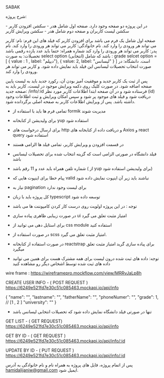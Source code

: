SABAK 

شرح پروژه: 

در این پروژه دو صفحه وجود دارد.
صفحه اول شامل هدر - سکشن افزودن کاربر - سکشن لیست کاربران و 
صفحه دوم شامل هدر - سکشن ویرایش کاربر

صفحه اول شامل یک فرم می باشد برای افزودن کاربر که فیلد های این فرم:
نام: کاربر می تواند هر ورودی را وارد کند.
نام خانوادگی: کاربر می تواند هر ورودی را وارد کند.
نام پدر: کاربر می تواند هر ورودی را وارد کند
شماره همراه: حتما باید عدد یازده رقمی باشد
تحصیلات: به صورت select option (انتخابی) باشد که شامل :
grade selcet option = [
 { value : 1 , label: "دیپلم"},
 { value: 2, label: "لیسانس" }
]
است.
دانشگاه: در صورت انتخاب تحصیلات لیسانس این فیلد باید نمایش داده شود. و کاربر می تواند هر ورودی را وارد کند.

پس از ثبت یک کاربر جدید و موفقیت آمیز بودن آن، رکورد جدید باید به لیست پایین صفحه اضافه شود.
در صورت کلیک روی دکمه ویرایش موجود در لیست، کاربر باید به صفحه جدید:
/info/:id
فرستاده شود و در آن صفحه ابتدا اطلاعات کاربر مورد نظر (id) دریافت شود و فیلد های موجود پر شود و سپس امکان ویرایش و ثبت اطلاعات وجود داشته باشد.
پس از ویرایش اطلاعات کاربر به صفحه اصلی برگردانده شود.



- تمامی فرم ها باید با استفاده از formik مدیریت شوند
- برای ولیدیشن از کتابخانه yup استفاده شود 
- برای ارسال درخواست های http و دریافت داده از کتابخانه های Axios و react query استفاده شود
- در قسمت افزودن و ویرایش کاربر، تمامی فیلد ها الزامی هستند
- فیلد دانشگاه در صورتی الزامی است  که گزینه انتخاب شده برای تحصیلات لیسانس باشد
- شماره تلفن همراه باید عدد و 11 رقم باشد ( از yup برای ولیدیشن استفاده شود)
- پیام خطا برای اینپوت هایی که valid نباشند باید زیر آن اینپوت نمایش داده شود
- نیاز به pagination برای لیست وجود ندارد
- کل پروژه باید با زبان typescript توسعه داده شود


- توجه : در این پروژه اولویت روی درست کار کردن کامپوننت ها می باشد
- در صورت زیبایی ظاهری پیاده سازی ui امتیاز مثبت تعلق می گیرد
- برای استایل دهی می توانید از css module استفاده کنید
- در صورت استفاده از scss امتیاز مثبت تعلق می گیرد.
- در صورت استفاده از کتابخانه reactstrap برای پیاده سازی گرید امتیاز مثبت تعلق میگیرد
- توجه: داده های ثبت شده درون لیست برای همه مشترک هست برای همین می توانید داده های ثبت شده توسط اشخاص دیگر رو مشاهده کنید


wire frame : https://wireframepro.mockflow.com/view/MRRvJaLp8h


CREATE USER INFO - ( POST REQUEST )
https://6249e521fd7e30c51c085463.mockapi.io/api/info

{
  "name": "",
  "lastname": "",
  "fatherName": "",
  "phoneNumer": "",
  "grade": 1, // [1 , 2 ]
  "university": ""
}

- تنها در صورتی فیلد دانشگاه نمایش داده شود که  تحصیلات انتخابی لیسانس باشد


GET LIST - ( GET REQUEST)
https://6249e521fd7e30c51c085463.mockapi.io/api/info

GET BY ID - ( GET REQUEST ) 
https://6249e521fd7e30c51c085463.mockapi.io/api/info/:id

UPDATE BY ID - ( PUT REQUEST )
https://6249e521fd7e30c51c085463.mockapi.io/api/info/:id


پس از اتمام پروژه، فایل های پروژه به همراه نام و نام خانوادگی به آدرس hamidalijaniw@gmail.com ایمیل شود.